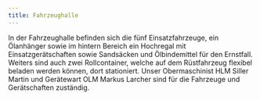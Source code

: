 ```yaml
---
title: Fahrzeughalle
---
```


In der Fahrzeughalle befinden sich die fünf Einsatzfahrzeuge, ein Ölanhänger sowie im hintern Bereich ein Hochregal mit Einsatzgerätschaften sowie Sandsäcken und Ölbindemittel für den Ernstfall. Weiters sind auch zwei Rollcontainer, welche auf dem Rüstfahrzeug flexibel beladen werden können, dort stationiert. Unser Obermaschinist HLM Siller Martin und Gerätewart OLM Markus Larcher sind für die Fahrzeuge und Gerätschaften zuständig.